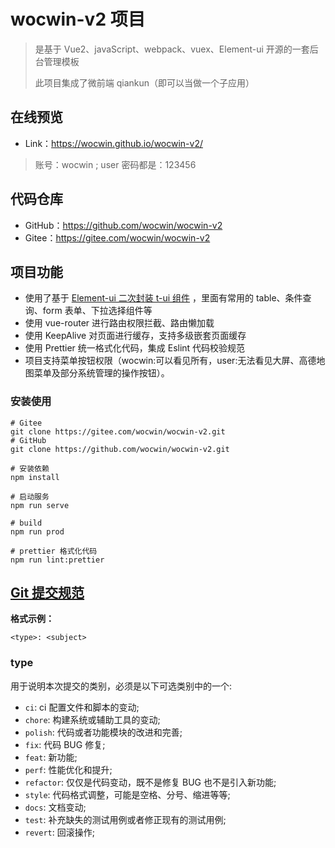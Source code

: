 # wocwin-v2 项目

> 是基于 Vue2、javaScript、webpack、vuex、Element-ui 开源的一套后台管理模板
>
> 此项目集成了微前端 qiankun（即可以当做一个子应用）


## 在线预览

- Link：<https://wocwin.github.io/wocwin-v2/>
> 账号：wocwin ; user  密码都是：123456

## 代码仓库

- GitHub：<https://github.com/wocwin/wocwin-v2>
- Gitee：<https://gitee.com/wocwin/wocwin-v2>

## 项目功能

- 使用了基于 [Element-ui 二次封装 t-ui 组件](https://github.com/wocwin/t-ui) ，里面有常用的 table、条件查询、form 表单、下拉选择组件等
- 使用 vue-router 进行路由权限拦截、路由懒加载
- 使用 KeepAlive 对页面进行缓存，支持多级嵌套页面缓存
- 使用 Prettier 统一格式化代码，集成 Eslint 代码校验规范
- 项目支持菜单按钮权限（wocwin:可以看见所有，user:无法看见大屏、高德地图菜单及部分系统管理的操作按钮）。

### 安装使用


```shell script
# Gitee
git clone https://gitee.com/wocwin/wocwin-v2.git
# GitHub
git clone https://github.com/wocwin/wocwin-v2.git

# 安装依赖
npm install

# 启动服务
npm run serve

# build
npm run prod

# prettier 格式化代码
npm run lint:prettier

```

## [Git 提交规范](https://npmmirror.com/package/dh-scm/v/0.1.26)

**格式示例：**

```
<type>: <subject>
```

### type

用于说明本次提交的类别，必须是以下可选类别中的一个:

- `ci`: ci 配置文件和脚本的变动;
- `chore`: 构建系统或辅助工具的变动;
- `polish`: 代码或者功能模块的改进和完善;
- `fix`: 代码 BUG 修复;
- `feat`: 新功能;
- `perf`: 性能优化和提升;
- `refactor`: 仅仅是代码变动，既不是修复 BUG 也不是引入新功能;
- `style`: 代码格式调整，可能是空格、分号、缩进等等;
- `docs`: 文档变动;
- `test`: 补充缺失的测试用例或者修正现有的测试用例;
- `revert`: 回滚操作;
